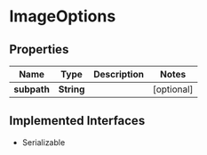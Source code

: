 

# ImageOptions


## Properties

| Name | Type | Description | Notes |
|------------ | ------------- | ------------- | -------------|
|**subpath** | **String** |  |  [optional] |


## Implemented Interfaces

* Serializable


